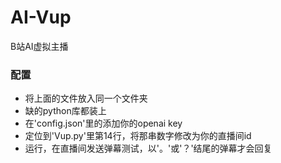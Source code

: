 # AI-Vup
B站AI虚拟主播

### 配置
+ 将上面的文件放入同一个文件夹
+ 缺的python库都装上
+ 在'config.json'里的添加你的openai key
+ 定位到'Vup.py'里第14行，将那串数字修改为你的直播间id
+ 运行，在直播间发送弹幕测试，以'。'或'？'结尾的弹幕才会回复

